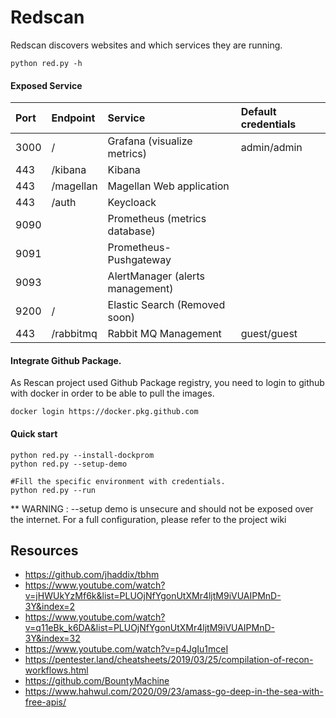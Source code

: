 Redscan
=======

Redscan discovers websites and which services they are running.

```
python red.py -h
```

#### Exposed Service
| Port  | Endpoint  | Service                          | Default credentials |
| :---- | :-------- | :------------------------------- | :------------------ |
| 3000  | /         | Grafana (visualize metrics)      | admin/admin         |
| 443   | /kibana   | Kibana                           |                     |
| 443   | /magellan | Magellan Web application         |                     |
| 443   | /auth     | Keycloack                        |                     |
| 9090  |           | Prometheus (metrics database)    |                     |
| 9091  |           | Prometheus-Pushgateway           |                     |
| 9093  |           | AlertManager (alerts management) |                     |
| 9200  | /         | Elastic Search (Removed soon)    |                     |
| 443   | /rabbitmq | Rabbit MQ Management             | guest/guest         |

#### Integrate Github Package.

As Rescan project used Github Package registry, you need to login to github with docker in order to be able to pull the images.

```
docker login https://docker.pkg.github.com
```

#### Quick start
```
python red.py --install-dockprom
python red.py --setup-demo

#Fill the specific environment with credentials.
python red.py --run
```

** WARNING : --setup demo is unsecure and should not be exposed over the internet. For a full configuration, please refer to the project wiki

Resources
---------
- https://github.com/jhaddix/tbhm
- https://www.youtube.com/watch?v=jHWUkYzMf6k&list=PLUOjNfYgonUtXMr4ljtM9iVUAIPMnD-3Y&index=2
- https://www.youtube.com/watch?v=q11eBk_k6DA&list=PLUOjNfYgonUtXMr4ljtM9iVUAIPMnD-3Y&index=32
- https://www.youtube.com/watch?v=p4JgIu1mceI
- https://pentester.land/cheatsheets/2019/03/25/compilation-of-recon-workflows.html
- https://github.com/BountyMachine
- https://www.hahwul.com/2020/09/23/amass-go-deep-in-the-sea-with-free-apis/
